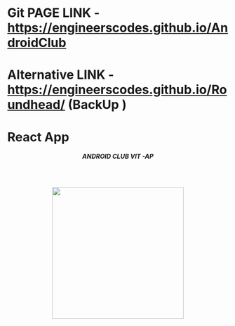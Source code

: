 # Git PAGE LINK -https://engineerscodes.github.io/AndroidClub

# Alternative LINK -https://engineerscodes.github.io/Roundhead/ (BackUp )


#  React App




<p align="center">
  <b><i>ANDROID CLUB VIT -AP </i></b> 
 </p>
 
 <br><br>
 
 <p align="center">
  <img src="https://avatars.githubusercontent.com/u/74130663?s=200&v=4" height="300px" >
  
   </p>
